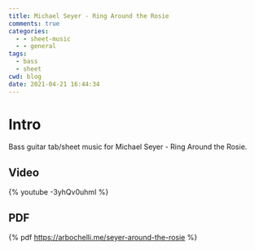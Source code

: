 ```yaml
---
title: Michael Seyer - Ring Around the Rosie
comments: true
categories:
  - - sheet-music
  - - general
tags:
  - bass
  - sheet
cwd: blog
date: 2021-04-21 16:44:34
---
```


<!-- All elements with a $ prefix get replaced by haxe Ghostwriter.hx -->

# Intro
Bass guitar tab/sheet music for Michael Seyer - Ring Around the Rosie.



## Video
{% youtube -3yhQv0uhmI %}

## PDF
{% pdf https://arbochelli.me/seyer-around-the-rosie %}
